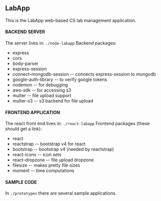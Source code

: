 ## LabApp

This is the LabApp web-based CS lab management application.

#### BACKEND SERVER
The server lives in: `./node-labapp`
Backend packages:
 * express
 * cors
 * body-parser
 * express-session
 * connect-mongodb-session -- connects express-session to mongodb
 * google-auth-library -- to verify google tokens
 * nodemon -- for debugging
 * aws-sdk -- for accessing s3
 * multer -- file upload support
 * multer-s3 -- s3 backend for file upload


#### FRONTEND APPLICATION
The react front end lives in: `./react-labapp`
Frontend packages (these should get a link):
 * react
 * reactstrap -- bootstrap v4 for react
 * bootstrap -- bootstrap v4 (needed by reactstrap)
 * react-icons -- icon sets
 * react-dropzone -- file upload dropzone
 * filesize -- makes pretty file sizes
 * moment -- time computations

#### SAMPLE CODE
In `./prototypes` there are several sample applications.
